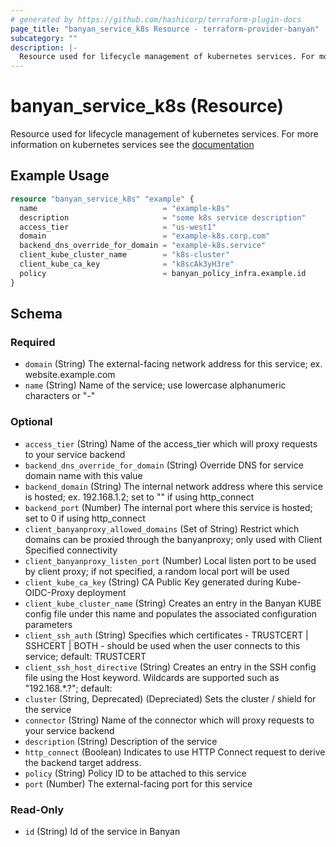 ```yaml
---
# generated by https://github.com/hashicorp/terraform-plugin-docs
page_title: "banyan_service_k8s Resource - terraform-provider-banyan"
subcategory: ""
description: |-
  Resource used for lifecycle management of kubernetes services. For more information on kubernetes services see the documentation https://docs.banyansecurity.io/docs/feature-guides/infrastructure/k8s-api/
---
```


# banyan_service_k8s (Resource)

Resource used for lifecycle management of kubernetes services. For more information on kubernetes services see the [documentation](https://docs.banyansecurity.io/docs/feature-guides/infrastructure/k8s-api/)

## Example Usage

```terraform
resource "banyan_service_k8s" "example" {
  name                            = "example-k8s"
  description                     = "some k8s service description"
  access_tier                     = "us-west1"
  domain                          = "example-k8s.corp.com"
  backend_dns_override_for_domain = "example-k8s.service"
  client_kube_cluster_name        = "k8s-cluster"
  client_kube_ca_key              = "k8scAk3yH3re"
  policy                          = banyan_policy_infra.example.id
}
```

<!-- schema generated by tfplugindocs -->
## Schema

### Required

- `domain` (String) The external-facing network address for this service; ex. website.example.com
- `name` (String) Name of the service; use lowercase alphanumeric characters or "-"

### Optional

- `access_tier` (String) Name of the access_tier which will proxy requests to your service backend
- `backend_dns_override_for_domain` (String) Override DNS for service domain name with this value
- `backend_domain` (String) The internal network address where this service is hosted; ex. 192.168.1.2; set to "" if using http_connect
- `backend_port` (Number) The internal port where this service is hosted; set to 0 if using http_connect
- `client_banyanproxy_allowed_domains` (Set of String) Restrict which domains can be proxied through the banyanproxy; only used with Client Specified connectivity
- `client_banyanproxy_listen_port` (Number) Local listen port to be used by client proxy; if not specified, a random local port will be used
- `client_kube_ca_key` (String) CA Public Key generated during Kube-OIDC-Proxy deployment
- `client_kube_cluster_name` (String) Creates an entry in the Banyan KUBE config file under this name and populates the associated configuration parameters
- `client_ssh_auth` (String) Specifies which certificates - TRUSTCERT | SSHCERT | BOTH - should be used when the user connects to this service; default: TRUSTCERT
- `client_ssh_host_directive` (String) Creates an entry in the SSH config file using the Host keyword. Wildcards are supported such as "192.168.*.?"; default: <service name>
- `cluster` (String, Deprecated) (Depreciated) Sets the cluster / shield for the service
- `connector` (String) Name of the connector which will proxy requests to your service backend
- `description` (String) Description of the service
- `http_connect` (Boolean) Indicates to use HTTP Connect request to derive the backend target address.
- `policy` (String) Policy ID to be attached to this service
- `port` (Number) The external-facing port for this service

### Read-Only

- `id` (String) Id of the service in Banyan


